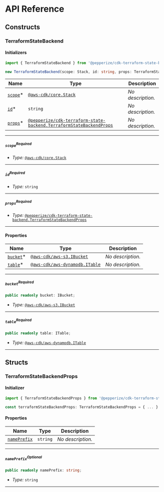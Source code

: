 # API Reference <a name="API Reference" id="api-reference"></a>

## Constructs <a name="Constructs" id="constructs"></a>

### TerraformStateBackend <a name="@pepperize/cdk-terraform-state-backend.TerraformStateBackend" id="pepperizecdkterraformstatebackendterraformstatebackend"></a>

#### Initializers <a name="@pepperize/cdk-terraform-state-backend.TerraformStateBackend.Initializer" id="pepperizecdkterraformstatebackendterraformstatebackendinitializer"></a>

```typescript
import { TerraformStateBackend } from '@pepperize/cdk-terraform-state-backend'

new TerraformStateBackend(scope: Stack, id: string, props: TerraformStateBackendProps)
```

| **Name** | **Type** | **Description** |
| --- | --- | --- |
| [`scope`](#pepperizecdkterraformstatebackendterraformstatebackendparameterscope)<span title="Required">*</span> | [`@aws-cdk/core.Stack`](#@aws-cdk/core.Stack) | *No description.* |
| [`id`](#pepperizecdkterraformstatebackendterraformstatebackendparameterid)<span title="Required">*</span> | `string` | *No description.* |
| [`props`](#pepperizecdkterraformstatebackendterraformstatebackendparameterprops)<span title="Required">*</span> | [`@pepperize/cdk-terraform-state-backend.TerraformStateBackendProps`](#@pepperize/cdk-terraform-state-backend.TerraformStateBackendProps) | *No description.* |

---

##### `scope`<sup>Required</sup> <a name="@pepperize/cdk-terraform-state-backend.TerraformStateBackend.parameter.scope" id="pepperizecdkterraformstatebackendterraformstatebackendparameterscope"></a>

- *Type:* [`@aws-cdk/core.Stack`](#@aws-cdk/core.Stack)

---

##### `id`<sup>Required</sup> <a name="@pepperize/cdk-terraform-state-backend.TerraformStateBackend.parameter.id" id="pepperizecdkterraformstatebackendterraformstatebackendparameterid"></a>

- *Type:* `string`

---

##### `props`<sup>Required</sup> <a name="@pepperize/cdk-terraform-state-backend.TerraformStateBackend.parameter.props" id="pepperizecdkterraformstatebackendterraformstatebackendparameterprops"></a>

- *Type:* [`@pepperize/cdk-terraform-state-backend.TerraformStateBackendProps`](#@pepperize/cdk-terraform-state-backend.TerraformStateBackendProps)

---



#### Properties <a name="Properties" id="properties"></a>

| **Name** | **Type** | **Description** |
| --- | --- | --- |
| [`bucket`](#pepperizecdkterraformstatebackendterraformstatebackendpropertybucket)<span title="Required">*</span> | [`@aws-cdk/aws-s3.IBucket`](#@aws-cdk/aws-s3.IBucket) | *No description.* |
| [`table`](#pepperizecdkterraformstatebackendterraformstatebackendpropertytable)<span title="Required">*</span> | [`@aws-cdk/aws-dynamodb.ITable`](#@aws-cdk/aws-dynamodb.ITable) | *No description.* |

---

##### `bucket`<sup>Required</sup> <a name="@pepperize/cdk-terraform-state-backend.TerraformStateBackend.property.bucket" id="pepperizecdkterraformstatebackendterraformstatebackendpropertybucket"></a>

```typescript
public readonly bucket: IBucket;
```

- *Type:* [`@aws-cdk/aws-s3.IBucket`](#@aws-cdk/aws-s3.IBucket)

---

##### `table`<sup>Required</sup> <a name="@pepperize/cdk-terraform-state-backend.TerraformStateBackend.property.table" id="pepperizecdkterraformstatebackendterraformstatebackendpropertytable"></a>

```typescript
public readonly table: ITable;
```

- *Type:* [`@aws-cdk/aws-dynamodb.ITable`](#@aws-cdk/aws-dynamodb.ITable)

---


## Structs <a name="Structs" id="structs"></a>

### TerraformStateBackendProps <a name="@pepperize/cdk-terraform-state-backend.TerraformStateBackendProps" id="pepperizecdkterraformstatebackendterraformstatebackendprops"></a>

#### Initializer <a name="[object Object].Initializer" id="object-objectinitializer"></a>

```typescript
import { TerraformStateBackendProps } from '@pepperize/cdk-terraform-state-backend'

const terraformStateBackendProps: TerraformStateBackendProps = { ... }
```

#### Properties <a name="Properties" id="properties"></a>

| **Name** | **Type** | **Description** |
| --- | --- | --- |
| [`namePrefix`](#pepperizecdkterraformstatebackendterraformstatebackendpropspropertynameprefix) | `string` | *No description.* |

---

##### `namePrefix`<sup>Optional</sup> <a name="@pepperize/cdk-terraform-state-backend.TerraformStateBackendProps.property.namePrefix" id="pepperizecdkterraformstatebackendterraformstatebackendpropspropertynameprefix"></a>

```typescript
public readonly namePrefix: string;
```

- *Type:* `string`

---



